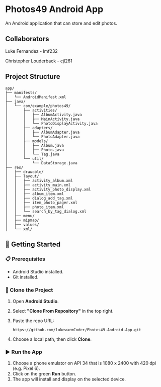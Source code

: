 # Photos49 Android App
An Android application that can store and edit photos.

## Collaborators
Luke Fernandez - lmf232

Christopher Louderback - cjl261

## Project Structure
```
app/
├── manifests/
│   └── AndroidManifest.xml
├── java/
│   └── com/example/photos49/
│       ├── activities/
│       │   ├── AlbumActivity.java
│       │   ├── MainActivity.java
│       │   └── PhotoDisplayActivity.java
│       ├── adapters/
│       │   ├── AlbumAdapter.java
│       │   └── PhotoAdapter.java
│       ├── models/
│       │   ├── Album.java
│       │   ├── Photo.java
│       │   └── Tag.java
│       └── util/
│           └── DataStorage.java
├── res/
│   ├── drawable/
│   ├── layout/
│   │   ├── activity_album.xml
│   │   ├── activity_main.xml
│   │   ├── activity_photo_display.xml
│   │   ├── album_item.xml
│   │   ├── dialog_add_tag.xml
│   │   ├── item_photo_pager.xml
│   │   ├── photo_item.xml
│   │   └── search_by_tag_dialog.xml
│   ├── menu/
│   ├── mipmap/
│   ├── values/
│   └── xml/            
```

## 🚀 Getting Started

### 📋 Prerequisites
- Android Studio installed.
- Git installed.

### 🔧 Clone the Project
1. Open **Android Studio**.
2. Select **"Clone From Repository"** in the top right.
3. Paste the repo URL:
    ```
    https://github.com/lukewarmCoder/Photos49-Android-App.git
    ```
    
5. Choose a local path, then click **Clone**.

### ▶️ Run the App
1. Choose a phone emulator on API 34 that is 1080 x 2400 with 420 dpi (e.g. Pixel 6).
2. Click on the green **Run** button.
3. The app will install and display on the selected device.


